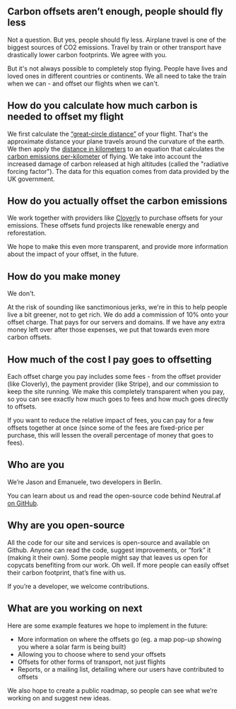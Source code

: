 
## Carbon offsets aren’t enough, people should fly less

Not a question. But yes, people should fly less. Airplane travel is one of the biggest sources of CO2 emissions. Travel by train or other transport have drastically lower carbon footprints. We agree with you.

But it's not always possible to completely stop flying. People have lives and loved ones in different countries or continents. We all need to take the train when we can - and offset our flights when we can't.

## How do you calculate how much carbon is needed to offset my flight

We first calculate the [“great-circle distance”](https://en.wikipedia.org/wiki/Great-circle_distance) of your flight. That's the approximate distance your plane travels around the curvature of the earth. We then apply the [distance in kilometers](https://github.com/neutral-af/backend/blob/4f1396583c0450e9c61d12dda9a6ee63d383fd5d/lib/distance/distance.go) to an equation that calculates the [carbon emissions per-kilometer](https://github.com/neutral-af/backend/blob/4f1396583c0450e9c61d12dda9a6ee63d383fd5d/lib/emissions/emissions.go) of flying. We take into account the increased damage of carbon released at high altitudes (called the "radiative forcing factor"). The data for this equation comes from data provided by the UK government.

## How do you actually offset the carbon emissions

We work together with providers like [Cloverly](https://www.cloverly.com/) to purchase offsets for your emissions. These offsets fund projects like renewable energy and reforestation.

We hope to make this even more transparent, and provide more information about the impact of your offset, in the future.

## How do you make money

We don't.

At the risk of sounding like sanctimonious jerks, we're in this to help people live a bit greener, not to get rich. We do add a commission of 10% onto your offset charge. That pays for our servers and domains. If we have any extra money left over after those expenses, we put that towards even more carbon offsets.

## How much of the cost I pay goes to offsetting

Each offset charge you pay includes some fees - from the offset provider (like Cloverly), the payment provider (like Stripe), and our commission to keep the site running. We make this completely transparent when you pay, so you can see exactly how much goes to fees and how much goes directly to offsets.

If you want to reduce the relative impact of fees, you can pay for a few offsets together at once (since some of the fees are fixed-price per purchase, this will lessen the overall percentage of money that goes to fees).

## Who are you

We’re Jason and Emanuele, two developers in Berlin.

You can learn about us and read the open-source code behind Neutral.af [on GitHub](https://www.github.com/neutral-af).

## Why are you open-source

All the code for our site and services is open-source and available on Github. Anyone can read the code, suggest improvements, or “fork” it (making it their own). Some people might say that leaves us open for copycats benefiting from our work. Oh well. If more people can easily offset their carbon footprint, that’s fine with us.

If you’re a developer, we welcome contributions.

## What are you working on next

Here are some example features we hope to implement in the future:

- More information on where the offsets go (eg. a map pop-up showing you where a solar farm is being built)
- Allowing you to choose where to send your offsets
- Offsets for other forms of transport, not just flights
- Reports, or a mailing list, detailing where our users have contributed to offsets

We also hope to create a public roadmap, so people can see what we’re working on and suggest new ideas.
